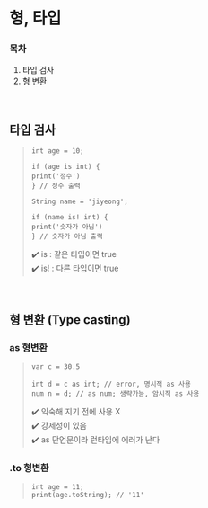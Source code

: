 형, 타입
=============
### 목차  
1. 타입 검사
2. 형 변환

<br/>

## 타입 검사  
> ```
> int age = 10;
> 
> if (age is int) {
> print('정수')
> } // 정수 출력
>
> String name = 'jiyeong';
> 
> if (name is! int) {
> print('숫자가 아님')
> } // 숫자가 아님 출력
> ```
>✔️ is  : 같은 타입이면 true  
>✔️ is! : 다른 타입이면 true  

<br/>

## 형 변환 (Type casting)
### as 형변환
> ```
> var c = 30.5
> 
> int d = c as int; // error, 명시적 as 사용
> num n = d; // as num; 생략가능, 암시적 as 사용
> ```
>✔️ 익숙해 지기 전에 사용 X  
>✔️ 강제성이 있음  
>✔️ as 단언문이라 런타임에 에러가 난다  

### .to 형변환
> ```
> int age = 11;
> print(age.toString); // '11'
> ```

<br/>
